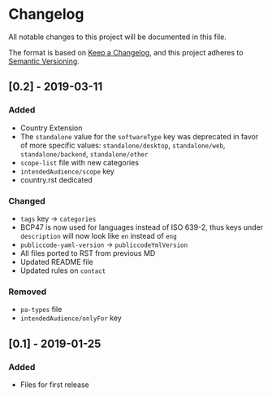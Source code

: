 # Changelog
All notable changes to this project will be documented in this file.

The format is based on [Keep a Changelog](https://keepachangelog.com/en/1.0.0/),
and this project adheres to [Semantic Versioning](https://semver.org/spec/v2.0.0.html).


## [0.2] - 2019-03-11
### Added
- Country Extension
- The `standalone` value for the `softwareType` key was deprecated in favor of more specific values: `standalone/desktop`, `standalone/web`, `standalone/backend`, `standalone/other`
- `scope-list` file with new categories 
- `intendedAudience/scope` key
- country.rst dedicated

### Changed
- `tags` key -> `categories`
- BCP47 is now used for languages instead of ISO 639-2, thus keys under `description` will now look like `en` instead of `eng`
- `publiccode-yaml-version` -> `publiccodeYmlVersion`
- All files ported to RST from previous MD
- Updated README file
- Updated rules on `contact`

### Removed
- `pa-types` file 
- `intendedAudience/onlyFor` key

## [0.1] - 2019-01-25
### Added
- Files for first release
